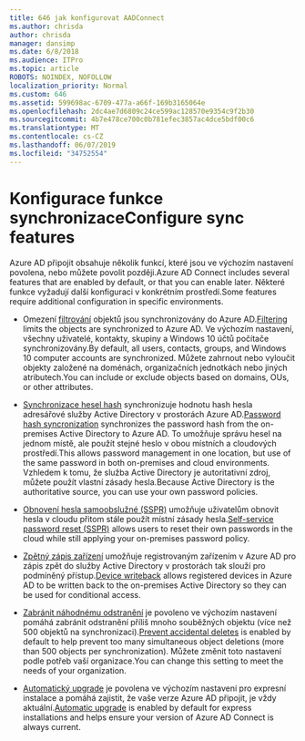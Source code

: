 ```yaml
---
title: 646 jak konfigurovat AADConnect
ms.author: chrisda
author: chrisda
manager: dansimp
ms.date: 6/8/2018
ms.audience: ITPro
ms.topic: article
ROBOTS: NOINDEX, NOFOLLOW
localization_priority: Normal
ms.custom: 646
ms.assetid: 599698ac-6709-477a-a66f-169b3165064e
ms.openlocfilehash: 2dc4ae7d6809c24ce599ac128570e9354c9f2b30
ms.sourcegitcommit: 4b7e478ce700c0b781efec3857ac4dce5bdf00c6
ms.translationtype: MT
ms.contentlocale: cs-CZ
ms.lasthandoff: 06/07/2019
ms.locfileid: "34752554"
---
```

# <a name="configure-sync-features"></a><span data-ttu-id="961be-102">Konfigurace funkce synchronizace</span><span class="sxs-lookup"><span data-stu-id="961be-102">Configure sync features</span></span>

<span data-ttu-id="961be-103">Azure AD připojit obsahuje několik funkcí, které jsou ve výchozím nastavení povolena, nebo můžete povolit později.</span><span class="sxs-lookup"><span data-stu-id="961be-103">Azure AD Connect includes several features that are enabled by default, or that you can enable later.</span></span> <span data-ttu-id="961be-104">Některé funkce vyžadují další konfiguraci v konkrétním prostředí.</span><span class="sxs-lookup"><span data-stu-id="961be-104">Some features require additional configuration in specific environments.</span></span>

- <span data-ttu-id="961be-105">Omezení [filtrování](https://docs.microsoft.com/azure/active-directory/connect/active-directory-aadconnectsync-configure-filtering) objektů jsou synchronizovány do Azure AD.</span><span class="sxs-lookup"><span data-stu-id="961be-105">[Filtering](https://docs.microsoft.com/azure/active-directory/connect/active-directory-aadconnectsync-configure-filtering) limits the objects are synchronized to Azure AD.</span></span> <span data-ttu-id="961be-106">Ve výchozím nastavení, všechny uživatelé, kontakty, skupiny a Windows 10 účtů počítače synchronizovány.</span><span class="sxs-lookup"><span data-stu-id="961be-106">By default, all users, contacts, groups, and Windows 10 computer accounts are synchronized.</span></span> <span data-ttu-id="961be-107">Můžete zahrnout nebo vyloučit objekty založené na doménách, organizačních jednotkách nebo jiných atributech.</span><span class="sxs-lookup"><span data-stu-id="961be-107">You can include or exclude objects based on domains, OUs, or other attributes.</span></span>

- <span data-ttu-id="961be-108">[Synchronizace hesel hash](https://docs.microsoft.com/azure/active-directory/connect/active-directory-aadconnectsync-implement-password-hash-synchronization) synchronizuje hodnotu hash hesla adresářové služby Active Directory v prostorách Azure AD.</span><span class="sxs-lookup"><span data-stu-id="961be-108">[Password hash syncronization](https://docs.microsoft.com/azure/active-directory/connect/active-directory-aadconnectsync-implement-password-hash-synchronization) synchronizes the password hash from the on-premises Active Directory to Azure AD.</span></span> <span data-ttu-id="961be-109">To umožňuje správu hesel na jednom místě, ale použít stejné heslo v obou místních a cloudových prostředí.</span><span class="sxs-lookup"><span data-stu-id="961be-109">This allows password management in one location, but use of the same password in both on-premises and cloud environments.</span></span> <span data-ttu-id="961be-110">Vzhledem k tomu, že služba Active Directory je autoritativní zdroj, můžete použít vlastní zásady hesla.</span><span class="sxs-lookup"><span data-stu-id="961be-110">Because Active Directory is the authoritative source, you can use your own password policies.</span></span>

- <span data-ttu-id="961be-111">[Obnovení hesla samoobslužné (SSPR)](https://docs.microsoft.com/azure/active-directory/authentication/quickstart-sspr) umožňuje uživatelům obnovit hesla v cloudu přitom stále použít místní zásady hesla.</span><span class="sxs-lookup"><span data-stu-id="961be-111">[Self-service password reset (SSPR)](https://docs.microsoft.com/azure/active-directory/authentication/quickstart-sspr) allows users to reset their own passwords in the cloud while still applying your on-premises password policy.</span></span>

- <span data-ttu-id="961be-112">[Zpětný zápis zařízení](https://docs.microsoft.com/azure/active-directory/connect/active-directory-aadconnect-feature-device-writeback) umožňuje registrovaným zařízením v Azure AD pro zápis zpět do služby Active Directory v prostorách tak slouží pro podmíněný přístup.</span><span class="sxs-lookup"><span data-stu-id="961be-112">[Device writeback](https://docs.microsoft.com/azure/active-directory/connect/active-directory-aadconnect-feature-device-writeback) allows registered devices in Azure AD to be written back to the on-premises Active Directory so they can be used for conditional access.</span></span>

- <span data-ttu-id="961be-113">[Zabránit náhodnému odstranění](https://docs.microsoft.com/azure/active-directory/connect/active-directory-aadconnectsync-feature-prevent-accidental-deletes) je povoleno ve výchozím nastavení pomáhá zabránit odstranění příliš mnoho souběžných objektu (více než 500 objektů na synchronizaci).</span><span class="sxs-lookup"><span data-stu-id="961be-113">[Prevent accidental deletes](https://docs.microsoft.com/azure/active-directory/connect/active-directory-aadconnectsync-feature-prevent-accidental-deletes) is enabled by default to help prevent too many simultaneous object deletions (more than 500 objects per synchronization).</span></span> <span data-ttu-id="961be-114">Můžete změnit toto nastavení podle potřeb vaší organizace.</span><span class="sxs-lookup"><span data-stu-id="961be-114">You can change this setting to meet the needs of your organization.</span></span>

- <span data-ttu-id="961be-115">[Automatický upgrade](https://docs.microsoft.com/azure/active-directory/connect/active-directory-aadconnect-feature-automatic-upgrade) je povolena ve výchozím nastavení pro expresní instalace a pomáhá zajistit, že vaše verze Azure AD připojit, je vždy aktuální.</span><span class="sxs-lookup"><span data-stu-id="961be-115">[Automatic upgrade](https://docs.microsoft.com/azure/active-directory/connect/active-directory-aadconnect-feature-automatic-upgrade) is enabled by default for express installations and helps ensure your version of Azure AD Connect is always current.</span></span>
